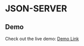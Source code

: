 # JSON-SERVER

## Demo

Check out the live demo: [Demo Link](https://my-json-server.typicode.com/devschapy/json-server/)